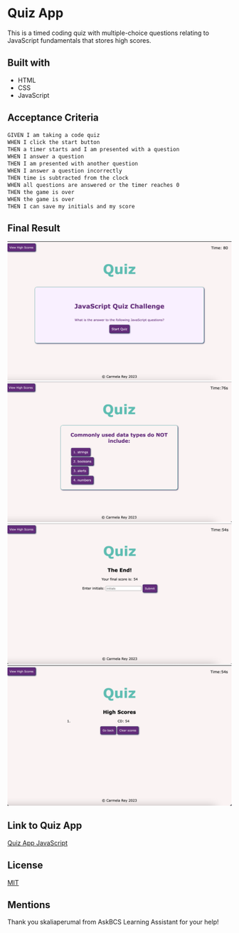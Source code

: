 # Quiz App

This is a timed coding quiz with multiple-choice questions relating to JavaScript fundamentals that stores high scores.

## Built with

- HTML
- CSS
- JavaScript
## Acceptance Criteria

```
GIVEN I am taking a code quiz
WHEN I click the start button
THEN a timer starts and I am presented with a question
WHEN I answer a question
THEN I am presented with another question
WHEN I answer a question incorrectly
THEN time is subtracted from the clock
WHEN all questions are answered or the timer reaches 0
THEN the game is over
WHEN the game is over
THEN I can save my initials and my score
```
## Final Result
![Quiz App](./assets/quiz01.png)
![Quiz App](./assets/quiz02.png)
![Quiz App](./assets/quiz03.png)
![Quiz App](./assets/quiz04.png)

## Link to Quiz App

[Quiz App JavaScript](https://cdrcar.github.io/challenge04-Quiz-App/)

## License
[MIT](https://choosealicense.com/licenses/mit/)

## Mentions

Thank you skaliaperumal from AskBCS Learning Assistant for your help!
